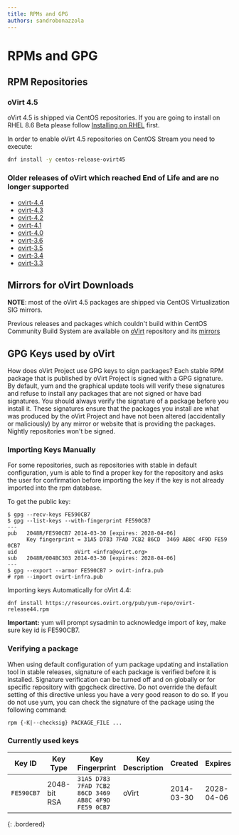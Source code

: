 ```yaml
---
title: RPMs and GPG
authors: sandrobonazzola
---
```


# RPMs and GPG

## RPM Repositories
### oVirt 4.5
oVirt 4.5 is shipped via CentOS repositories.
If you are going to install on RHEL 8.6 Beta please follow [Installing on RHEL](/download/install_on_rhel.html) first.

In order to enable oVirt 4.5 repositories on CentOS Stream you need to execute:
```bash
dnf install -y centos-release-ovirt45
```

### Older releases of oVirt which reached End of Life and are no longer supported

-   [ovirt-4.4](https://resources.ovirt.org/pub/ovirt-4.4/)
-   [ovirt-4.3](https://resources.ovirt.org/pub/ovirt-4.3/)
-   [ovirt-4.2](https://resources.ovirt.org/pub/ovirt-4.2/)
-   [ovirt-4.1](https://resources.ovirt.org/pub/ovirt-4.1/)
-   [ovirt-4.0](https://resources.ovirt.org/pub/ovirt-4.0/)
-   [ovirt-3.6](https://resources.ovirt.org/pub/ovirt-3.6/)
-   [ovirt-3.5](https://resources.ovirt.org/pub/ovirt-3.5/)
-   [ovirt-3.4](https://resources.ovirt.org/pub/ovirt-3.4/)
-   [ovirt-3.3](https://resources.ovirt.org/pub/ovirt-3.3/)

## Mirrors for oVirt Downloads

**NOTE**: most of the oVirt 4.5 packages are shipped via CentOS Virtualization SIG mirrors.

Previous releases and packages which couldn't build within CentOS Community Build System are available on
[oVirt](https://resources.ovirt.org/pub/) repository and its [mirrors](/community/get-involved/repository-mirrors.html)


## GPG Keys used by oVirt

How does oVirt Project use GPG keys to sign packages?
Each stable RPM package that is published by oVirt Project is signed with a GPG signature.
By default, yum and the graphical update tools will verify these signatures and refuse to install any packages that are not signed or have bad signatures.
You should always verify the signature of a package before you install it.
These signatures ensure that the packages you install are what was produced by the oVirt Project and have not been altered (accidentally or maliciously)
by any mirror or website that is providing the packages. Nightly repositories won't be signed.

### Importing Keys Manually

For some repositories, such as repositories with stable in default configuration, yum is able to find a proper key for the repository and asks the user
for confirmation before importing the key if the key is not already imported into the rpm database.

To get the public key:

    $ gpg --recv-keys FE590CB7
    $ gpg --list-keys --with-fingerprint FE590CB7
    ---
    pub   2048R/FE590CB7 2014-03-30 [expires: 2028-04-06]
          Key fingerprint = 31A5 D783 7FAD 7CB2 86CD  3469 AB8C 4F9D FE59 0CB7
    uid                  oVirt <infra@ovirt.org>
    sub   2048R/004BC303 2014-03-30 [expires: 2028-04-06]
    ---
    $ gpg --export --armor FE590CB7 > ovirt-infra.pub
    # rpm --import ovirt-infra.pub

Importing keys Automatically for oVirt 4.4:

    dnf install https://resources.ovirt.org/pub/yum-repo/ovirt-release44.rpm

**Important:** yum will prompt sysadmin to acknowledge import of key, make sure key id is FE590CB7.

### Verifying a package

When using default configuration of yum package updating and installation tool in stable releases, signature of each package is verified before it is installed.
Signature verification can be turned off and on globally or for specific repository with gpgcheck directive.
Do not override the default setting of this directive unless you have a very good reason to do so.
If you do not use yum, you can check the signature of the package using the following command:

    rpm {-K|--checksig} PACKAGE_FILE ...

### Currently used keys


| Key ID     | Key Type     | Key Fingerprint                                     | Key Description | Created    | Expires    | Revoked | Notes |
|------------|--------------|-----------------------------------------------------|-----------------|------------|------------|---------|-------|
| `FE590CB7` | 2048-bit RSA | `31A5 D783 7FAD 7CB2 86CD 3469 AB8C 4F9D FE59 0CB7` | oVirt           | 2014-03-30 | 2028-04-06 |         |       |
{: .bordered}
